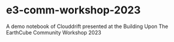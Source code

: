 # e3-comm-workshop-2023
A demo notebook of Clouddrift presented at the Building Upon The EarthCube Community Workshop 2023
